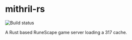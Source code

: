 # mithril-rs

![Build status](https://github.com/csh/mithril-rs/workflows/build/badge.svg?branch=develop)

A Rust based RuneScape game server loading a 317 cache.
